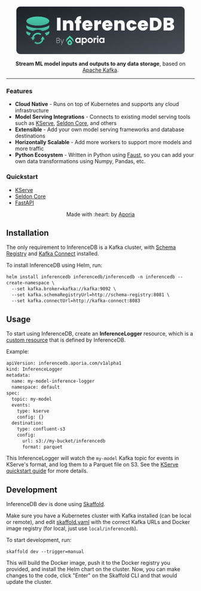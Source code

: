 <p align="center">
    <img src="docs/logo.svg" width="450" />
    
</p>
<p align="center"><b>Stream ML model inputs and outputs to any data storage</b>, based on <a href="https://kafka.apache.org">Apache Kafka</a>.</p>

---

### Features

* **Cloud Native** - Runs on top of Kubernetes and supports any cloud infrastructure
* **Model Serving Integrations** - Connects to existing model serving tools such as [KServe](https://kserve.github.io/website/), [Seldon Core](https://github.com/SeldonIO/seldon-core), and others
* **Extensible** - Add your own model serving frameworks and database destinations
* **Horizontally Scalable** - Add more workers to support more models and more traffic 
* **Python Ecosystem** - Written in Python using [Faust](https://faust.readthedocs.io/en/latest/), so you can add your own data transformations using Numpy, Pandas, etc.



### Quickstart

* [KServe]() 
* [Seldon Core]()
* [FastAPI]()

<p align="center">Made with :heart: by <a href="https://www.aporia.com?utm_source=github&utm_medium=github&utm_campaign=inferencedb" target="_blank">Aporia</a></p>


## Installation

The only requirement to InferenceDB is a Kafka cluster, with [Schema Registry](https://docs.confluent.io/platform/current/schema-registry/index.html) and [Kafka Connect](https://docs.confluent.io/platform/current/connect/index.html) installed.

To install InferenceDB using Helm, run:

    helm install inferencedb inferencedb/inferencedb -n inferencedb --create-namespace \
      --set kafka.broker=kafka://kafka:9092 \
      --set kafka.schemaRegistryUrl=http://schema-registry:8081 \
      --set kafka.connectUrl=http://kafka-connect:8083


## Usage

To start using InferenceDB, create an **InferenceLogger** resource, which is a [custom resource](https://kubernetes.io/docs/concepts/extend-kubernetes/api-extension/custom-resources/) that is defined by InferenceDB.

Example:

    apiVersion: inferencedb.aporia.com/v1alpha1
    kind: InferenceLogger
    metadata:
      name: my-model-inference-logger
      namespace: default
    spec:
      topic: my-model
      events:
        type: kserve
        config: {}
      destination:
        type: confluent-s3
        config:
          url: s3://my-bucket/inferencedb
          format: parquet
          
This InferenceLogger will watch the `my-model` Kafka topic for events in KServe's format, and log them to a Parquet file on S3. See the [KServe quickstart guide]() for more details.

## Development

InferenceDB dev is done using [Skaffold](https://skaffold.dev/).

Make sure you have a Kubernetes cluster with Kafka installed (can be local or remote), and edit [skaffold.yaml](skaffold.yaml) with the correct Kafka URLs and Docker image registry (for local, just use `local/inferencedb`).

To start development, run:

    skaffold dev --trigger=manual
    
This will build the Docker image, push it to the Docker registry you provided, and install the Helm chart on the cluster. Now, you can make changes to the code, click "Enter" on the Skaffold CLI and that would update the cluster.
